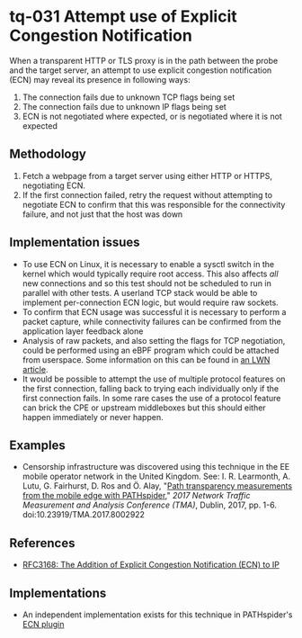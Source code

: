 # tq-031 Attempt use of Explicit Congestion Notification

When a transparent HTTP or TLS proxy is in the path between the probe and the
target server, an attempt to use explicit congestion notification (ECN) may
reveal its presence in following ways:

1. The connection fails due to unknown TCP flags being set
2. The connection fails due to unknown IP flags being set
3. ECN is not negotiated where expected, or is negotiated where it is not
   expected

## Methodology

1. Fetch a webpage from a target server using either HTTP or HTTPS, negotiating
   ECN.
3. If the first connection failed, retry the request without attempting to
   negotiate ECN to confirm that this was responsible for the connectivity
   failure, and not just that the host was down

## Implementation issues

- To use ECN on Linux, it is necessary to enable a sysctl switch in the kernel
  which would typically require root access. This also affects *all* new
  connections and so this test should not be scheduled to run in parallel with
  other tests. A userland TCP stack would be able to implement per-connection
  ECN logic, but would require raw sockets.
- To confirm that ECN usage was successful it is necessary to perform a packet
  capture, while connectivity failures can be confirmed from the application
  layer feedback alone
- Analysis of raw packets, and also setting the flags for TCP negotiation,
  could be performed using an eBPF program which could be attached from
  userspace. Some information on this can be found in [an LWN
  article](https://lwn.net/Articles/740157/).
- It would be possible to attempt the use of multiple protocol features on the
  first connection, falling back to trying each individually only if the first
  connection fails. In some rare cases the use of a protocol feature can brick
  the CPE or upstream middleboxes but this should either happen immediately or
  never happen.

## Examples

- Censorship infrastructure was discovered using this technique in the EE
  mobile operator network in the United Kingdom. See: I. R. Learmonth, A. Lutu,
  G. Fairhurst, D. Ros and Ö. Alay, "[Path transparency measurements from the
  mobile edge with
  PATHspider](https://iain.learmonth.me/stuff/pubs/PATHspiderMobile2017.pdf),"
  *2017 Network Traffic Measurement and Analysis Conference (TMA)*, Dublin, 2017,
  pp. 1-6. doi:10.23919/TMA.2017.8002922

## References

- [RFC3168: The Addition of Explicit Congestion Notification (ECN) to IP](https://tools.ietf.org/html/rfc3168)

## Implementations

- An independent implementation exists for this technique in PATHspider's [ECN
  plugin](https://pathspider.readthedocs.io/en/latest/plugins/ecn.html)
